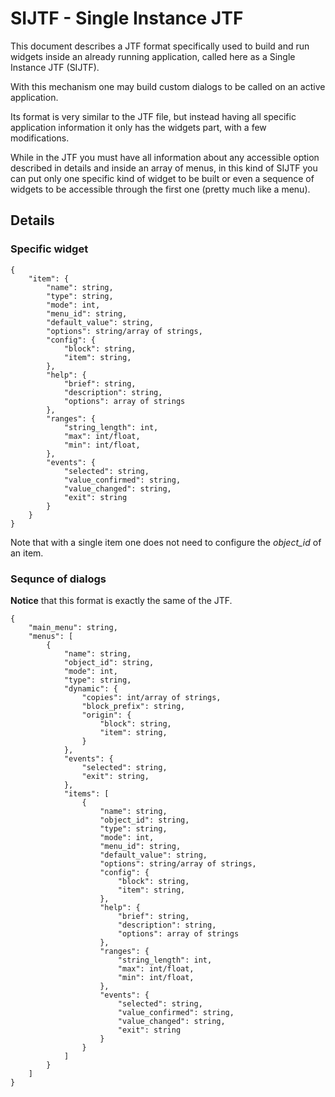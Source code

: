 # SIJTF - Single Instance JTF

This document describes a JTF format specifically used to build and run
widgets inside an already running application, called here as a
Single Instance JTF (SIJTF).

With this mechanism one may build custom dialogs to be called on an
active application.

Its format is very similar to the JTF file, but instead having all
specific application information it only has the widgets part, with a
few modifications.

While in the JTF you must have all information about any accessible
option described in details and inside an array of menus, in this kind
of SIJTF you can put only one specific kind of widget to be built or
even a sequence of widgets to be accessible through the first one
(pretty much like a menu).

## Details

### Specific widget
```
{
    "item": {
        "name": string,
        "type": string,
        "mode": int,
        "menu_id": string,
        "default_value": string,
        "options": string/array of strings,
        "config": {
            "block": string,
            "item": string,
        },
        "help": {
            "brief": string,
            "description": string,
            "options": array of strings
        },
        "ranges": {
            "string_length": int,
            "max": int/float,
            "min": int/float,
        },
        "events": {
            "selected": string,
            "value_confirmed": string,
            "value_changed": string,
            "exit": string
        }
    }
}
```

Note that with a single item one does not need to configure the _object\_id_ of
an item.

### Sequnce of dialogs

**Notice** that this format is exactly the same of the JTF.

```
{
    "main_menu": string,
    "menus": [
        {
            "name": string,
            "object_id": string,
            "mode": int,
            "type": string,
            "dynamic": {
                "copies": int/array of strings,
                "block_prefix": string,
                "origin": {
                    "block": string,
                    "item": string,
                }
            },
            "events": {
                "selected": string,
                "exit": string,
            },
            "items": [
                {
                    "name": string,
                    "object_id": string,
                    "type": string,
                    "mode": int,
                    "menu_id": string,
                    "default_value": string,
                    "options": string/array of strings,
                    "config": {
                        "block": string,
                        "item": string,
                    },
                    "help": {
                        "brief": string,
                        "description": string,
                        "options": array of strings
                    },
                    "ranges": {
                        "string_length": int,
                        "max": int/float,
                        "min": int/float,
                    },
                    "events": {
                        "selected": string,
                        "value_confirmed": string,
                        "value_changed": string,
                        "exit": string
                    }
                }
            ]
        }
    ]
}
```
